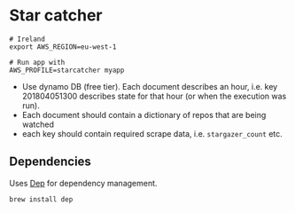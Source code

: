 Star catcher
============

```{bash}
# Ireland
export AWS_REGION=eu-west-1

# Run app with
AWS_PROFILE=starcatcher myapp
```

* Use dynamo DB (free tier). Each document describes an hour, i.e. key 201804051300 describes state for that hour (or when the execution was run).
* Each document should contain a dictionary of repos that are being watched
* each key should contain required scrape data, i.e. `stargazer_count` etc.

## Dependencies

Uses [Dep](https://github.com/golang/dep) for dependency management.

```{bash}
brew install dep
```

